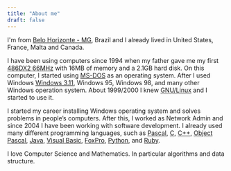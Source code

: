 ```yaml
---
title: "About me"
draft: false
---
```


I'm from [Belo Horizonte - MG](https://en.wikipedia.org/wiki/Belo_Horizonte), Brazil and I already lived in United States, France, Malta and Canada.

I have been using computers since 1994 when my father gave me my first [486DX2 66MHz](https://en.wikipedia.org/wiki/Intel_80486) with 16MB of memory and a 2.1GB hard disk. On this computer, I started using [MS-DOS](https://en.wikipedia.org/wiki/MS-DOS) as an operating system. After I used Windows [Windows 3.11](https://en.wikipedia.org/wiki/Windows_3.1x), Windows 95, Windows 98, and many other Windows operation system. About 1999/2000 I knew [GNU/Linux](https://en.wikipedia.org/wiki/GNU) and I started to use it.

I started my career installing Windows operating system and solves problems in people’s computers. After this, I worked as Network Admin and since 2004 I have been working with software development. I already used many different programming languages, such as [Pascal](https://en.wikipedia.org/wiki/Pascal_programming_language), [C](https://en.wikipedia.org/wiki/C_programming_language), [C++](https://en.wikipedia.org/wiki/C%2B%2B), [Object Pascal](https://en.wikipedia.org/wiki/Object_Pascal), [Java](https://en.wikipedia.org/wiki/Java_programming_language), [Visual Basic](https://en.wikipedia.org/wiki/Visual_Basic), [FoxPro](https://en.wikipedia.org/wiki/FoxPro), [Python](https://www.python.org/), and [Ruby](https://www.ruby-lang.org/en/).

I love Computer Science and Mathematics. In particular algorithms and data structure.
